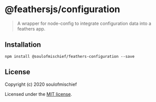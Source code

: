 # @feathersjs/configuration

> A wrapper for node-config to integrate configuration data into a feathers app.

## Installation

```
npm install @soulofmischief/feathers-configuration --save
```

## License

Copyright (c) 2020 soulofmischief

Licensed under the [MIT license](LICENSE).
